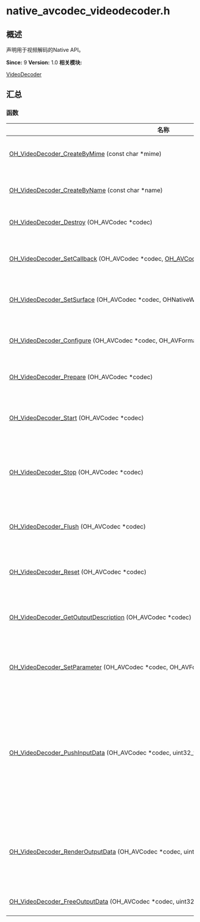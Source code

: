 # native_avcodec_videodecoder.h


## 概述

声明用于视频解码的Native API。

**Since:**
9
**Version:**
1.0
**相关模块:**

[VideoDecoder](_video_decoder.md)


## 汇总


### 函数

  | 名称 | 描述 | 
| -------- | -------- |
| [OH_VideoDecoder_CreateByMime](_video_decoder.md#ohvideodecodercreatebymime)&nbsp;(const&nbsp;char&nbsp;\*mime) | OH_AVCodec&nbsp;\*<br/>通过mime类型创建一个视频解码器实例，大多数情况下推荐使用该接口。&nbsp; | 
| [OH_VideoDecoder_CreateByName](_video_decoder.md#ohvideodecodercreatebyname)&nbsp;(const&nbsp;char&nbsp;\*name) | OH_AVCodec&nbsp;\*<br/>通过视频解码器名称创建一个视频解码器实例，使用这个接口的前提是必须清楚解码器准确的名称。&nbsp; | 
| [OH_VideoDecoder_Destroy](_video_decoder.md#ohvideodecoderdestroy)&nbsp;(OH_AVCodec&nbsp;\*codec) | [OH_AVErrCode](_core.md#ohaverrcode)<br/>清空解码器内部资源，并销毁解码器实例。&nbsp; | 
| [OH_VideoDecoder_SetCallback](_video_decoder.md#ohvideodecodersetcallback)&nbsp;(OH_AVCodec&nbsp;\*codec,&nbsp;[OH_AVCodecAsyncCallback](_o_h___a_v_codec_async_callback.md)&nbsp;callback,&nbsp;void&nbsp;\*userData) | [OH_AVErrCode](_core.md#ohaverrcode)<br/>设置异步回调函数，使得你的应用能够响应视频解码器产生的事件，该接口被调用必须是在Prepare被调用前。&nbsp; | 
| [OH_VideoDecoder_SetSurface](_video_decoder.md#ohvideodecodersetsurface)&nbsp;(OH_AVCodec&nbsp;\*codec,&nbsp;OHNativeWindow&nbsp;\*window) | [OH_AVErrCode](_core.md#ohaverrcode)<br/>指定输出Surface，以提供视频解码输出，该接口被调用必须是在Prepare被调用前。&nbsp; | 
| [OH_VideoDecoder_Configure](_video_decoder.md#ohvideodecoderconfigure)&nbsp;(OH_AVCodec&nbsp;\*codec,&nbsp;OH_AVFormat&nbsp;\*format) | [OH_AVErrCode](_core.md#ohaverrcode)<br/>配置视频解码器，典型地，需要配置被解码视频轨道的描述信息，这些信息能够从容器中提取出来，&nbsp;该接口被调用必须是在Prepare被调用前。&nbsp; | 
| [OH_VideoDecoder_Prepare](_video_decoder.md#ohvideodecoderprepare)&nbsp;(OH_AVCodec&nbsp;\*codec) | [OH_AVErrCode](_core.md#ohaverrcode)<br/>准备解码器内部资源，调用该接口前必须先调用Configure接口。&nbsp; | 
| [OH_VideoDecoder_Start](_video_decoder.md#ohvideodecoderstart)&nbsp;(OH_AVCodec&nbsp;\*codec) | [OH_AVErrCode](_core.md#ohaverrcode)<br/>启动解码器，该接口必须在已经Prepare成功后调用。&nbsp;在启动成功后，解码器将开始报告[OH_AVCodecOnNeedInputData](_codec_base.md#ohavcodeconneedinputdata)事件。&nbsp; | 
| [OH_VideoDecoder_Stop](_video_decoder.md#ohvideodecoderstop)&nbsp;(OH_AVCodec&nbsp;\*codec) | [OH_AVErrCode](_core.md#ohaverrcode)<br/>停止解码器。在停止后可通过Start重新进入Started状态，但需要注意的是，若先前给解码器输入过&nbsp;Codec-Specific-Data，则需要重新输入。&nbsp; | 
| [OH_VideoDecoder_Flush](_video_decoder.md#ohvideodecoderflush)&nbsp;(OH_AVCodec&nbsp;\*codec) | [OH_AVErrCode](_core.md#ohaverrcode)<br/>清空解码器内部缓存的输入输出数据。在该接口被调用后，所有先前通过异步回调报告的Buffer的索引都将&nbsp;失效，确保不要再访问这些索引对应的Buffers。&nbsp; | 
| [OH_VideoDecoder_Reset](_video_decoder.md#ohvideodecoderreset)&nbsp;(OH_AVCodec&nbsp;\*codec) | [OH_AVErrCode](_core.md#ohaverrcode)<br/>重置解码器。如需继续解码工作，需要重新调用Configure接口以配置该解码器实例。&nbsp; | 
| [OH_VideoDecoder_GetOutputDescription](_video_decoder.md#ohvideodecodergetoutputdescription)&nbsp;(OH_AVCodec&nbsp;\*codec) | OH_AVFormat&nbsp;\*<br/>获取该解码器输出数据的描述信息，需要注意的是，返回值所指向的OH_AVFormat实例的生命周期&nbsp;将会再下一次调用该接口时或者该OH_AVCodec实例被销毁时失效。&nbsp; | 
| [OH_VideoDecoder_SetParameter](_video_decoder.md#ohvideodecodersetparameter)&nbsp;(OH_AVCodec&nbsp;\*codec,&nbsp;OH_AVFormat&nbsp;\*format) | [OH_AVErrCode](_core.md#ohaverrcode)<br/>向解码器设置动态参数，注意：该接口仅能在解码器被启动后调用，同时错误的参数设置，可能会导致解码失败。&nbsp; | 
| [OH_VideoDecoder_PushInputData](_video_decoder.md#ohvideodecoderpushinputdata)&nbsp;(OH_AVCodec&nbsp;\*codec,&nbsp;uint32_t&nbsp;index,&nbsp;[OH_AVCodecBufferAttr](_o_h___a_v_codec_buffer_attr.md)&nbsp;attr) | [OH_AVErrCode](_core.md#ohaverrcode)<br/>将填充好数据的输入Buffer提交给视频解码器。[OH_AVCodecOnNeedInputData](_codec_base.md#ohavcodeconneedinputdata)回调会报告可用的输入&nbsp;Buffer及对应的索引值。一旦指定索引的Buffer被提交给解码器，直到再一次收到[OH_AVCodecOnNeedInputData](_codec_base.md#ohavcodeconneedinputdata)&nbsp;回调报告相同索引的Buffer可用前，该Buffer都不可以再次被访问。另外，对于部分解码器，要求在最开始给解码器输入&nbsp;Codec-Specific-Data，用以初始化解码器的解码过程，例如H264格式的PPS/SPS数据。&nbsp; | 
| [OH_VideoDecoder_RenderOutputData](_video_decoder.md#ohvideodecoderrenderoutputdata)&nbsp;(OH_AVCodec&nbsp;\*codec,&nbsp;uint32_t&nbsp;index) | [OH_AVErrCode](_core.md#ohaverrcode)<br/>将处理结束的输出Buffer交还给解码器，并通知解码器完成将该Buffer内包含的解码后的数据在输出Surface上渲染。&nbsp;如果先前未配置输出Surface，调用该接口仅仅将指定索引对应的输出Buffer交还给解码器。&nbsp; | 
| [OH_VideoDecoder_FreeOutputData](_video_decoder.md#ohvideodecoderfreeoutputdata)&nbsp;(OH_AVCodec&nbsp;\*codec,&nbsp;uint32_t&nbsp;index) | [OH_AVErrCode](_core.md#ohaverrcode)<br/>将处理结束的输出Buffer交还给解码器。&nbsp; | 
